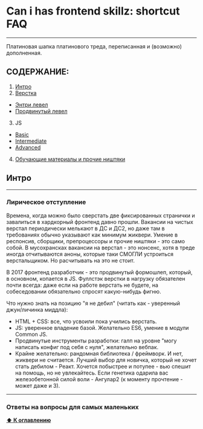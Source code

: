 # Can i has frontend skillz: shortcut FAQ

---

Платиновая шапка платинового треда, переписанная и (возможно) дополненная.

## СОДЕРЖАНИЕ:
1. [Интро](#Интро)
2. [Верстка](#mu)
  * [Энтри левел](#mu-entry)
  * [Продвинутый левел](#mu-advanced)

3. JS
  * [Basic](https://github.com/acilsd/wrk-fet/tree/master/js-1)
  * [Intermediate](https://github.com/acilsd/wrk-fet/tree/master/js-2)
  * [Advanced](https://github.com/acilsd/wrk-fet/tree/master/js-3)

4. [Обучающие материалы и прочие ништяки](https://github.com/acilsd/wrk-fet/tree/master/nishtyaki)

## Интро

---

### Лирическое отступление

Времена, когда можно было сверстать две фиксированных странички и завалиться в хардкорный фронтенд давно прошли. Вакансии на чистых верстал периодически мелькают в ДС и ДС2, но даже там в требованиях обычно указывают как минимум жиквери. Умение в респонсив, сборщики, препроцессоры и прочие ништяки - это само собой. В мусохрансках вакансии на верстал - это нонсенс, хотя в треде иногда отчитываются аноны, которые таки СМОГЛИ устроиться верстальщиком. Но расчитывать на это не стоит.

В 2017 фронтенд разработчик - это продвинутый формошлеп, который, в основном, копается в JS. Фуллстэк верстки в нагрузку обязателен почти всегда: даже если на работе верстать не будете, на собеседовании обязательно спросят какую-нибудь фигню.

Что нужно знать на позицию "я не дебил" (читать как - уверенный джун/личинка миддла):
  * HTML + CSS: все, что усвоили пока учились верстать.
  * JS: уверенное владение базой. Желательно ES6, умение в модули Common JS.
  * Продвинутые инструменты разработки: галп на уровне "могу написать конфиг под себя с нуля", желательно вебпак.
  * Крайне желательно: рандомная библиотека / фреймворк. И нет, жиквери не считается. Лучший выбор для новичка, который не хочет стать дебилом - Реакт. Хочется побыстрее и потупее - вью спешит на помощь, но не увлекайтесь. Если генетика одарила вас железобетонной силой воли - Ангулар2 (к моменту прочтение - может даже и 3).

---

### Ответы на вопросы для самых маленьких

**[⬆ К оглавлению](#СОДЕРЖАНИЕ)**
